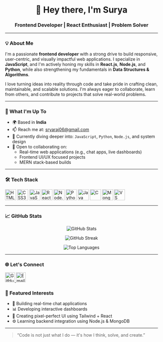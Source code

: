 <h1 align="center">👋 Hey there, I'm Surya</h1>
<h3 align="center">Frontend Developer | React Enthusiast | Problem Solver</h3>

---

### 💡 About Me

I'm a passionate **frontend developer** with a strong drive to build responsive, user-centric, and visually impactful web applications. I specialize in **JavaScript**, and I'm actively honing my skills in **React.js**, **Node.js**, and **Python**, while also strengthening my fundamentals in **Data Structures & Algorithms**.

I love turning ideas into reality through code and take pride in crafting clean, maintainable, and scalable solutions. I'm always eager to collaborate, learn from others, and contribute to projects that solve real-world problems.

---

### 🚀 What I'm Up To

- 🌍 Based in **India**
- 📫 Reach me at: [sryaraj06@gmail.com](mailto:sryaraj06@gmail.com)
- 🧠 Currently diving deeper into: `JavaScript`, `Python`, `Node.js`, and system design
- 🤝 Open to collaborating on:
  - Real-time web applications (e.g., chat apps, live dashboards)
  - Frontend UI/UX focused projects
  - MERN stack-based builds

---

### 🛠️ Tech Stack

<p align="left">
  <img src="https://raw.githubusercontent.com/danielcranney/readme-generator/main/public/icons/skills/html5-colored.svg" width="36" alt="HTML5" />
  <img src="https://raw.githubusercontent.com/danielcranney/readme-generator/main/public/icons/skills/css3-colored.svg" width="36" alt="CSS3" />
  <img src="https://raw.githubusercontent.com/danielcranney/readme-generator/main/public/icons/skills/javascript-colored.svg" width="36" alt="JavaScript" />
  <img src="https://raw.githubusercontent.com/danielcranney/readme-generator/main/public/icons/skills/react-colored.svg" width="36" alt="React" />
  <img src="https://raw.githubusercontent.com/danielcranney/readme-generator/main/public/icons/skills/nodejs-colored.svg" width="36" alt="Node.js" />
  <img src="https://raw.githubusercontent.com/danielcranney/readme-generator/main/public/icons/skills/python-colored.svg" width="36" alt="Python" />
  <img src="https://raw.githubusercontent.com/danielcranney/readme-generator/main/public/icons/skills/java-colored.svg" width="36" alt="Java" />
  <img src="https://raw.githubusercontent.com/danielcranney/readme-generator/main/public/icons/skills/c-colored.svg" width="36" alt="C" />
  <img src="https://raw.githubusercontent.com/danielcranney/readme-generator/main/public/icons/skills/mongodb-colored.svg" width="36" alt="MongoDB" />
  <img src="https://raw.githubusercontent.com/danielcranney/readme-generator/main/public/icons/skills/visualstudiocode-colored.svg" width="36" alt="VS Code" />
</p>

---

### 📈 GitHub Stats

<p align="center">
  <img src="https://github-readme-stats.vercel.app/api?username=Srya06&show_icons=true&count_private=true&title_color=0891b2&text_color=ffffff&icon_color=0891b2&bg_color=1c1917&hide_border=true" alt="GitHub Stats" />
</p>

<p align="center">
  <img src="https://github-readme-streak-stats.herokuapp.com/?user=Srya06&stroke=ffffff&background=1c1917&ring=0891b2&fire=0891b2&currStreakNum=ffffff&currStreakLabel=0891b2&sideNums=ffffff&sideLabels=ffffff&dates=ffffff&hide_border=true" alt="GitHub Streak" />
</p>

<p align="center">
  <img src="https://github-readme-stats.vercel.app/api/top-langs/?username=Srya06&langs_count=8&title_color=0891b2&text_color=ffffff&icon_color=0891b2&bg_color=1c1917&hide_border=true&layout=compact" alt="Top Languages" />
</p>

---

### 🌐 Let's Connect

<p align="left">
  <a href="https://github.com/Srya06" target="_blank">
    <img src="https://raw.githubusercontent.com/danielcranney/readme-generator/main/public/icons/socials/github.svg" width="32" alt="GitHub" />
  </a>
  <a href="mailto:sryaraj06@gmail.com" target="_blank">
    <img src="https://img.icons8.com/fluency/48/000000/gmail-new.png" width="32" alt="Email" />
  </a>
</p>

### 🌟 Featured Interests

- 💬 Building real-time chat applications  
- 📊 Developing interactive dashboards  
- 🎨 Creating pixel-perfect UI using Tailwind + React  
- ⚙️ Learning backend integration using Node.js & MongoDB  

---

> “Code is not just what I do — it's how I think, solve, and create.”

